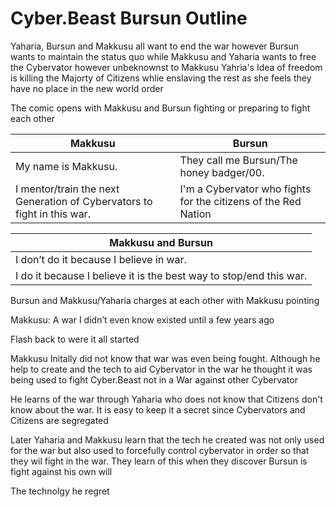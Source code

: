 # Cyber.Beast Bursun Outline

Yaharia, Bursun and Makkusu all want to end the war however Bursun wants to maintain the status quo while Makkusu and Yaharia wants to free the Cybervator however unbeknownst to Makkusu Yahria's Idea of freedom is killing the Majorty of Citizens whlie enslaving the rest as she feels they have no place in the new world order

The comic opens with Makkusu and Bursun fighting or preparing to fight each other

| Makkusu                                                                 | Bursun                                                         |
|-------------------------------------------------------------------------|----------------------------------------------------------------|
| My name is Makkusu.                                                     | They call me Bursun/The honey badger/00.                       |
| I mentor/train the next Generation of Cybervators to fight in this war. | I'm a Cybervator who fights for the citizens of the Red Nation |

| Makkusu and Bursun                                                 |
|--------------------------------------------------------------------|
| I don’t do it because I believe in war.                            |
| I do it because I believe it is the best way to stop/end this war. |                                                                  

Bursun and Makkusu/Yaharia charges at each other with Makkusu pointing

Makkusu: A war I didn’t even know existed until a few years ago

Flash back to were it all started

Makkusu Initally did not know that war was even being fought. Although he help to create and the tech to aid Cybervator in the war he thought it was being used to fight Cyber.Beast not in a War against other Cybervator

He learns of the war through Yaharia who does not know that Citizens don't know about the war. It is easy to keep it a secret since Cybervators and Citizens are segregated

Later Yaharia and Makkusu learn that the tech he created was not only used for the war but also used to forcefully control cybervator in order so that they wil fight in the war. They learn of this when they discover Bursun is fight against  his own will

The technolgy he regret
